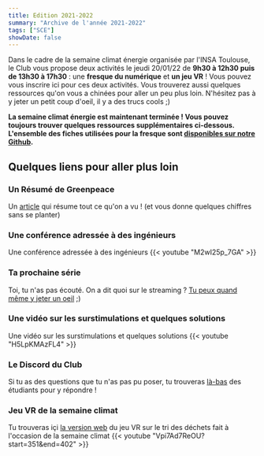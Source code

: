 ```yaml
---
title: Edition 2021-2022
summary: "Archive de l'année 2021-2022"
tags: ["SCE"]
showDate: false
---
```


Dans le cadre de la semaine climat énergie organisée par l'INSA Toulouse, le Club vous propose deux activités le jeudi 20/01/22 de **9h30 à 12h30 puis de 13h30 à 17h30** : une **fresque du numérique** et **un jeu VR** ! Vous pouvez vous inscrire ici pour ces deux activités. Vous trouverez aussi quelques ressources qu'on vous a chinées pour aller un peu plus loin. N'hésitez pas à y jeter un petit coup d'oeil, il y a des trucs cools ;)

**La semaine climat énergie est maintenant terminée ! Vous pouvez toujours trouver quelques ressources supplémentaires ci-dessous. L'ensemble des fiches utilisées pour la fresque sont [disponibles sur notre Github](https://github.com/ClubInfoInsaT/fresque-numerique).**

## Quelques liens pour aller plus loin


### Un Résumé de Greenpeace
Un [article](https://www.greenpeace.fr/la-pollution-numerique/) qui résume tout ce qu'on a vu ! (et vous donne quelques chiffres sans se planter)


### Une conférence adressée à des ingénieurs
Une conférence adressée à des ingénieurs
{{< youtube "M2wI25p_7GA" >}}

### Ta prochaine série
Toi, tu n'as pas écouté. On a dit quoi sur le streaming ? [Tu peux quand même y jeter un oeil](https://www.canalplus.com/series/l-effondrement) ;)
                

### Une vidéo sur les surstimulations et quelques solutions
Une vidéo sur les surstimulations et quelques solutions
{{< youtube "H5LpKMAzFL4" >}}

### Le Discord du Club
Si tu as des questions que tu n'as pas pu poser, tu trouveras [là-bas](https://discord.com/invite/9G8cWyK) des étudiants pour y répondre !


### Jeu VR de la semaine climat
Tu trouveras içi [la version web](https://www.etud.insa-toulouse.fr/~clubinfo/semaine-climat-2022/jeu-vr/) du jeu VR sur le tri des déchets fait à l'occasion de la semaine climat
{{< youtube "Vpi7Ad7ReOU?start=351&end=402" >}}

<!-- 
<div style="position: relative; padding-bottom: 79%; margin-bottom: 10%; height: 0; overflow: hidden;">
  <iframe class="pb-32" style="position: absolute; top: 0; left: 0; width: 100%; height: 100%; border:0;" src="https://www.youtube.com/embed/Vpi7Ad7ReOU?start=351s&end=402" />
</div> -->

